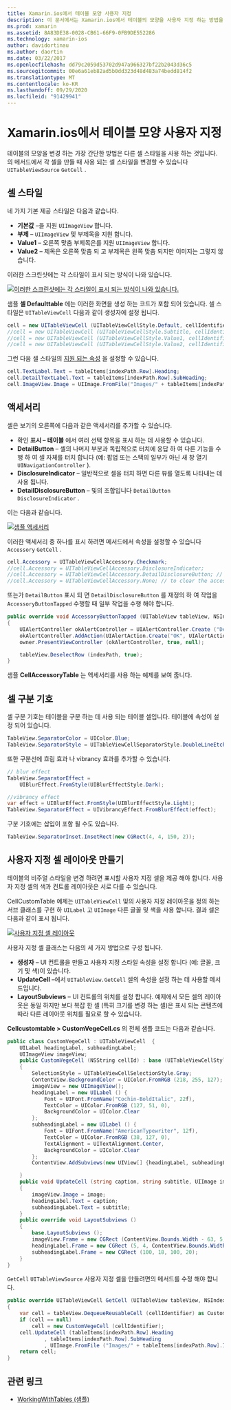 ```yaml
---
title: Xamarin.ios에서 테이블 모양 사용자 지정
description: 이 문서에서는 Xamarin.ios에서 테이블의 모양을 사용자 지정 하는 방법을 설명 합니다. 셀 스타일, 보조 프로그램, 셀 구분 기호 및 사용자 지정 셀 레이아웃을 설명 합니다.
ms.prod: xamarin
ms.assetid: 8A83DE38-0028-CB61-66F9-0FB9DE552286
ms.technology: xamarin-ios
author: davidortinau
ms.author: daortin
ms.date: 03/22/2017
ms.openlocfilehash: dd79c2059d53702d947a966327bf22b2043d36c5
ms.sourcegitcommit: 00e6a61eb82ad5b0dd323d48d483a74bedd814f2
ms.translationtype: MT
ms.contentlocale: ko-KR
ms.lasthandoff: 09/29/2020
ms.locfileid: "91429941"
---
```

# <a name="customizing-a-tables-appearance-in-xamarinios"></a>Xamarin.ios에서 테이블 모양 사용자 지정

테이블의 모양을 변경 하는 가장 간단한 방법은 다른 셀 스타일을 사용 하는 것입니다. 의 메서드에서 각 셀을 만들 때 사용 되는 셀 스타일을 변경할 수 있습니다 `UITableViewSource` `GetCell` .

## <a name="cell-styles"></a>셀 스타일

네 가지 기본 제공 스타일은 다음과 같습니다.

- **기본값** –을 지원 `UIImageView` 합니다.
- **부제** – `UIImageView` 및 부제목을 지원 합니다.
- **Value1** – 오른쪽 맞춤 부제목은를 지원 `UIImageView` 합니다.
- **Value2** – 제목은 오른쪽 맞춤 되 고 부제목은 왼쪽 맞춤 되지만 이미지는 그렇지 않습니다.

이러한 스크린샷에는 각 스타일이 표시 되는 방식이 나와 있습니다.

 [![이러한 스크린샷에는 각 스타일이 표시 되는 방식이 나와 있습니다.](customizing-table-appearance-images/image7.png)](customizing-table-appearance-images/image7.png#lightbox)

샘플 **셀 Defaulttable** 에는 이러한 화면을 생성 하는 코드가 포함 되어 있습니다. 셀 스타일은 `UITableViewCell` 다음과 같이 생성자에 설정 됩니다.

```csharp
cell = new UITableViewCell (UITableViewCellStyle.Default, cellIdentifier);
//cell = new UITableViewCell (UITableViewCellStyle.Subtitle, cellIdentifier);
//cell = new UITableViewCell (UITableViewCellStyle.Value1, cellIdentifier);
//cell = new UITableViewCell (UITableViewCellStyle.Value2, cellIdentifier);
```

그런 다음 셀 스타일의 [지원 되는 속성](xref:UIKit.UITableViewCell) 을 설정할 수 있습니다.

```csharp
cell.TextLabel.Text = tableItems[indexPath.Row].Heading;
cell.DetailTextLabel.Text = tableItems[indexPath.Row].SubHeading;
cell.ImageView.Image = UIImage.FromFile("Images/" + tableItems[indexPath.Row].ImageName); // don't use for Value2
```

## <a name="accessories"></a>액세서리

셀은 보기의 오른쪽에 다음과 같은 액세서리를 추가할 수 있습니다.

- 확인 **표시 – 테이블** 에서 여러 선택 항목을 표시 하는 데 사용할 수 있습니다.
- **DetailButton** – 셀의 나머지 부분과 독립적으로 터치에 응답 하 여 다른 기능을 수행 하 여 셀 자체를 터치 합니다 (예: 팝업 또는 스택의 일부가 아닌 새 창 열기 `UINavigationController` ).
- **DisclosureIndicator** – 일반적으로 셀을 터치 하면 다른 뷰를 열도록 나타내는 데 사용 됩니다.
- **DetailDisclosureButton** – 및의 조합입니다 `DetailButton` `DisclosureIndicator` .

이는 다음과 같습니다.

 [![샘플 액세서리](customizing-table-appearance-images/image8.png)](customizing-table-appearance-images/image8.png#lightbox)

이러한 액세서리 중 하나를 표시 하려면 메서드에서 속성을 설정할 수 있습니다 `Accessory` `GetCell` .

```csharp
cell.Accessory = UITableViewCellAccessory.Checkmark;
//cell.Accessory = UITableViewCellAccessory.DisclosureIndicator;
//cell.Accessory = UITableViewCellAccessory.DetailDisclosureButton; // implement AccessoryButtonTapped
//cell.Accessory = UITableViewCellAccessory.None; // to clear the accessory
```

또는가 `DetailButton` 표시 되 면 `DetailDisclosureButton` 를 재정의 하 여 작업을 `AccessoryButtonTapped` 수행할 때 일부 작업을 수행 해야 합니다.

```csharp
public override void AccessoryButtonTapped (UITableView tableView, NSIndexPath indexPath)
{
    UIAlertController okAlertController = UIAlertController.Create ("DetailDisclosureButton Touched", tableItems[indexPath.Row].Heading, UIAlertControllerStyle.Alert);
    okAlertController.AddAction(UIAlertAction.Create("OK", UIAlertActionStyle.Default, null));
    owner.PresentViewController (okAlertController, true, null);

    tableView.DeselectRow (indexPath, true);
}
```

샘플 **CellAccessoryTable** 는 액세서리를 사용 하는 예제를 보여 줍니다.

## <a name="cell-separators"></a>셀 구분 기호

셀 구분 기호는 테이블을 구분 하는 데 사용 되는 테이블 셀입니다. 테이블에 속성이 설정 되어 있습니다.

```csharp
TableView.SeparatorColor = UIColor.Blue;
TableView.SeparatorStyle = UITableViewCellSeparatorStyle.DoubleLineEtched;
```

또한 구분선에 흐림 효과 나 vibrancy 효과를 추가할 수 있습니다.

```csharp
// blur effect
TableView.SeparatorEffect =
    UIBlurEffect.FromStyle(UIBlurEffectStyle.Dark);

//vibrancy effect
var effect = UIBlurEffect.FromStyle(UIBlurEffectStyle.Light);
TableView.SeparatorEffect = UIVibrancyEffect.FromBlurEffect(effect);
```

구분 기호에는 삽입이 포함 될 수도 있습니다.

```csharp
TableView.SeparatorInset.InsetRect(new CGRect(4, 4, 150, 2));
```

## <a name="creating-custom-cell-layouts"></a>사용자 지정 셀 레이아웃 만들기

테이블의 비주얼 스타일을 변경 하려면 표시할 사용자 지정 셀을 제공 해야 합니다. 사용자 지정 셀의 색과 컨트롤 레이아웃은 서로 다를 수 있습니다.

CellCustomTable 예제는 `UITableViewCell` 및의 사용자 지정 레이아웃을 정의 하는 서브 클래스를 구현 하 `UILabel` 고 `UIImage` 다른 글꼴 및 색을 사용 합니다. 결과 셀은 다음과 같이 표시 됩니다.

 [![사용자 지정 셀 레이아웃](customizing-table-appearance-images/image9.png)](customizing-table-appearance-images/image9.png#lightbox)

사용자 지정 셀 클래스는 다음의 세 가지 방법으로 구성 됩니다.

- **생성자** – UI 컨트롤을 만들고 사용자 지정 스타일 속성을 설정 합니다 (예: 글꼴, 크기 및 색)이 있습니다.
- **UpdateCell** –에서  `UITableView.GetCell` 셀의 속성을 설정 하는 데 사용할 메서드입니다.
- **LayoutSubviews** – UI 컨트롤의 위치를 설정 합니다. 예제에서 모든 셀의 레이아웃은 동일 하지만 보다 복잡 한 셀 (특히 크기를 변경 하는 셀)은 표시 되는 콘텐츠에 따라 다른 레이아웃 위치를 필요로 할 수 있습니다.

**Cellcustomtable > CustomVegeCell.cs** 의 전체 샘플 코드는 다음과 같습니다.

```csharp
public class CustomVegeCell : UITableViewCell  {
    UILabel headingLabel, subheadingLabel;
    UIImageView imageView;
    public CustomVegeCell (NSString cellId) : base (UITableViewCellStyle.Default, cellId)
    {
        SelectionStyle = UITableViewCellSelectionStyle.Gray;
        ContentView.BackgroundColor = UIColor.FromRGB (218, 255, 127);
        imageView = new UIImageView();
        headingLabel = new UILabel () {
            Font = UIFont.FromName("Cochin-BoldItalic", 22f),
            TextColor = UIColor.FromRGB (127, 51, 0),
            BackgroundColor = UIColor.Clear
        };
        subheadingLabel = new UILabel () {
            Font = UIFont.FromName("AmericanTypewriter", 12f),
            TextColor = UIColor.FromRGB (38, 127, 0),
            TextAlignment = UITextAlignment.Center,
            BackgroundColor = UIColor.Clear
        };
        ContentView.AddSubviews(new UIView[] {headingLabel, subheadingLabel, imageView});

    }
    public void UpdateCell (string caption, string subtitle, UIImage image)
    {
        imageView.Image = image;
        headingLabel.Text = caption;
        subheadingLabel.Text = subtitle;
    }
    public override void LayoutSubviews ()
    {
        base.LayoutSubviews ();
        imageView.Frame = new CGRect (ContentView.Bounds.Width - 63, 5, 33, 33);
        headingLabel.Frame = new CGRect (5, 4, ContentView.Bounds.Width - 63, 25);
        subheadingLabel.Frame = new CGRect (100, 18, 100, 20);
    }
}
```

`GetCell` `UITableViewSource` 사용자 지정 셀을 만들려면의 메서드를 수정 해야 합니다.

```csharp
public override UITableViewCell GetCell (UITableView tableView, NSIndexPath indexPath)
{
    var cell = tableView.DequeueReusableCell (cellIdentifier) as CustomVegeCell;
    if (cell == null)
        cell = new CustomVegeCell (cellIdentifier);
    cell.UpdateCell (tableItems[indexPath.Row].Heading
            , tableItems[indexPath.Row].SubHeading
            , UIImage.FromFile ("Images/" + tableItems[indexPath.Row].ImageName) );
    return cell;
}
```

## <a name="related-links"></a>관련 링크

- [WorkingWithTables (샘플)](/samples/xamarin/ios-samples/workingwithtables)